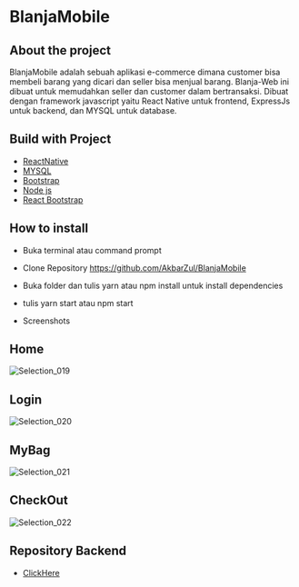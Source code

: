 # BlanjaMobile

## About the project

BlanjaMobile adalah sebuah aplikasi e-commerce dimana customer bisa membeli barang yang dicari dan seller bisa menjual barang. Blanja-Web ini dibuat untuk memudahkan seller dan customer dalam bertransaksi. Dibuat dengan framework javascript yaitu React Native untuk frontend, ExpressJs untuk backend, dan MYSQL untuk database.

## Build with Project
* [ReactNative](https://reactnative.dev/)
* [MYSQL](https://www.mysql.com/)
* [Bootstrap](https://getbootstrap.com/)
* [Node js](https://nodejs.org/en/)
* [React Bootstrap](https://react-bootstrap.github.io/)

## How to install
* Buka terminal atau command prompt
* Clone Repository https://github.com/AkbarZul/BlanjaMobile
* Buka folder dan tulis yarn atau npm install untuk install dependencies
* tulis yarn start atau npm start

* Screenshots
## Home
![Selection_019](https://user-images.githubusercontent.com/67698809/108764013-a4720200-7584-11eb-8fdf-745883a492e6.png)
## Login
![Selection_020](https://user-images.githubusercontent.com/67698809/108764058-afc52d80-7584-11eb-99ac-af133dc19e2a.png)
## MyBag
![Selection_021](https://user-images.githubusercontent.com/67698809/108764093-ba7fc280-7584-11eb-8d51-1610bc15766f.png)
## CheckOut
![Selection_022](https://user-images.githubusercontent.com/67698809/108764105-beabe000-7584-11eb-8369-7d1fd72a65ad.png)

## Repository Backend
* [ClickHere](https://github.com/AkbarZul/BlanjaAPI)